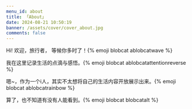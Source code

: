```yaml
---
menu_id: about
title: 「About」
date: 2024-08-21 10:50:19
banner: /assets/cover/cover_about.jpg
comments: false
---
```


Hi! 欢迎，旅行者， 等候你多时了！{% emoji blobcat ablobcatwave %}  

我在这里记录生活的点滴与感悟。{% emoji blobcat ablobcatattentionreverse %}  

嗯~，作为一个i人，其实不太想将自己的生活内容开放展示出来。{% emoji blobcat ablobcatrainbow %}  

算了，也不知道有没有人能看到。{% emoji blobcat blobcatalt %}  
